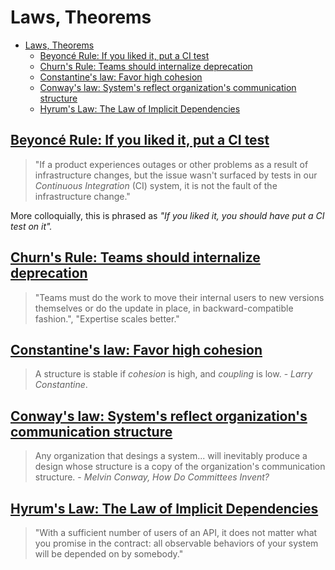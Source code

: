 # Laws, Theorems

- [Laws, Theorems](#laws-theorems)
  - [Beyoncé Rule: If you liked it, put a CI test](#beyoncé-rule-if-you-liked-it-put-a-ci-test)
  - [Churn's Rule: Teams should internalize deprecation](#churns-rule-teams-should-internalize-deprecation)
  - [Constantine's law: Favor high cohesion](#constantines-law-favor-high-cohesion)
  - [Conway's law: System's reflect organization's communication structure](#conways-law-systems-reflect-organizations-communication-structure)
  - [Hyrum's Law: The Law of Implicit Dependencies](#hyrums-law-the-law-of-implicit-dependencies)

## [Beyoncé Rule: If you liked it, put a CI test](beyonce.md)

> "If a product experiences outages or other problems as a result of infrastructure changes, but the issue wasn't surfaced by tests in our *Continuous Integration* (CI) system, it is not the fault of the infrastructure change."

More colloquially, this is phrased as *"If you liked it, you should have put a CI test on it".*

## [Churn's Rule: Teams should internalize deprecation](churn.md)

> "Teams must do the work to move their internal users to new versions themselves or do the update in place, in backward-compatible fashion.", "Expertise scales better."

## [Constantine's law: Favor high cohesion](constantine.md)

> A structure is stable if *cohesion* is high, and *coupling* is low. - *Larry Constantine*.

## [Conway's law: System's reflect organization's communication structure](conway.md)

> Any organization that desings a system... will inevitably produce a design whose structure is a copy of the organization's communication structure. - *Melvin Conway, How Do Committees Invent?*

## [Hyrum's Law: The Law of Implicit Dependencies](hyrum.md)

> "With a sufficient number of users of an API, it does not matter what you promise in the contract: all observable behaviors of your system will be depended on by somebody."
